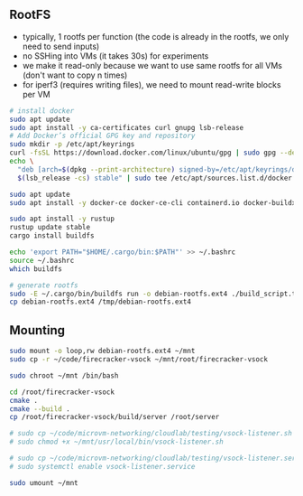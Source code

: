 ## RootFS
- typically, 1 rootfs per function (the code is already in the rootfs, we only need to send inputs)
- no SSHing into VMs (it takes 30s) for experiments
- we make it read-only because we want to use same rootfs for all VMs (don't want to copy n times)
- for iperf3 (requires writing files), we need to mount read-write blocks per VM
```bash
# install docker
sudo apt update
sudo apt install -y ca-certificates curl gnupg lsb-release
# Add Docker’s official GPG key and repository
sudo mkdir -p /etc/apt/keyrings
curl -fsSL https://download.docker.com/linux/ubuntu/gpg | sudo gpg --dearmor -o /etc/apt/keyrings/docker.gpg
echo \
  "deb [arch=$(dpkg --print-architecture) signed-by=/etc/apt/keyrings/docker.gpg] https://download.docker.com/linux/ubuntu \
  $(lsb_release -cs) stable" | sudo tee /etc/apt/sources.list.d/docker.list > /dev/null

sudo apt update
sudo apt install -y docker-ce docker-ce-cli containerd.io docker-buildx-plugin docker-compose-plugin
```
```bash
sudo apt install -y rustup
rustup update stable
cargo install buildfs

echo 'export PATH="$HOME/.cargo/bin:$PATH"' >> ~/.bashrc
source ~/.bashrc
which buildfs

# generate rootfs
sudo -E ~/.cargo/bin/buildfs run -o debian-rootfs.ext4 ./build_script.toml
cp debian-rootfs.ext4 /tmp/debian-rootfs.ext4
```

## Mounting
```bash
sudo mount -o loop,rw debian-rootfs.ext4 ~/mnt
sudo cp -r ~/code/firecracker-vsock ~/mnt/root/firecracker-vsock

sudo chroot ~/mnt /bin/bash

cd /root/firecracker-vsock
cmake .
cmake --build .
cp /root/firecracker-vsock/build/server /root/server

# sudo cp ~/code/microvm-networking/cloudlab/testing/vsock-listener.sh ~/mnt/usr/local/bin/vsock-listener.sh
# sudo chmod +x ~/mnt/usr/local/bin/vsock-listener.sh

# sudo cp ~/code/microvm-networking/cloudlab/testing/vsock-listener.service ~/mnt/etc/systemd/system/vsock-listener.service
# sudo systemctl enable vsock-listener.service

sudo umount ~/mnt
```